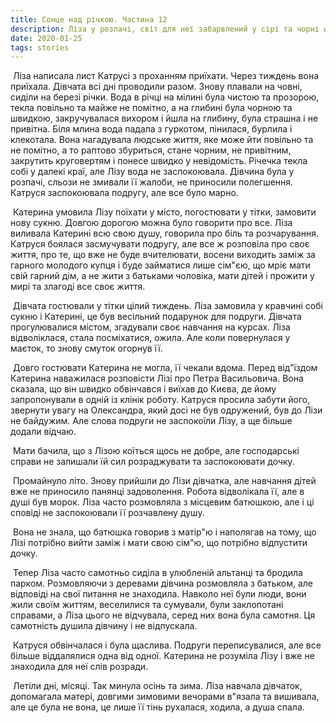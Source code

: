 ```yaml
---
title: Сонце над річкою. Частина 12
description: Ліза у розпачі, світ для неї забарвлений у сірі та чорні фарби
date: 2020-01-25
tags: stories
---
```


​          Ліза написала лист Катрусі з проханням приїхати. Через тиждень вона приїхала. Дівчата всі дні проводили разом. Знову плавали на човні, сиділи на березі річки. Вода в річці на мілині була чистою та прозорою, текла повільно та майже не помітно, а на глибині була чорною та швидкою, закручувалася вихором і йшла на глибину, була страшна і не привітна. Біля млина вода падала з гуркотом, пінилася, бурлила і клекотала. Вона нагадувала людське життя, яке може йти повільно та не помітно, а то раптово збуриться, стане чорним, не привітним, закрутить круговертям і понесе швидко у невідомість. Річечка текла собі у далекі краї, але Лізу вода не заспокоювала. Дівчина була у розпачі, сльози не змивали її жалоби, не приносили полегшення. Катруся заспокоювала подругу, але все було марно. 

​         Катерина умовила Лізу поїхати у місто, погостювати у тітки, замовити нову сукню. Довгою дорогою можна було говорити про все. Ліза виливала Катерині всю свою душу, говорила про біль та розчарування. Катруся боялася засмучувати подругу, але все ж розповіла про своє життя, про те, що вже не буде вчителювати, восени виходить заміж за гарного молодого купця і буде займатися лише сім"єю, що мріє мати свій гарний дім, а не жити з батьками чоловіка, мати дітей і прожити у мирі та злагоді все своє життя. 

​        Дівчата гостювали у тітки цілий тиждень. Ліза замовила у кравчині собі сукню і Катерині, це був весільний подарунок для подруги. Дівчата прогулювалися містом, згадували своє навчання на курсах. Ліза відволіклася, стала посміхатися, ожила. Але коли повернулася у маєток, то знову смуток огорнув її.

​       Довго гостювати Катерина не могла, її чекали вдома. Перед від"їздом Катерина наважилася розповісти Лізі про Петра Васильовича. Вона сказала, що він швидко обвінчався і виїхав до Києва, де йому запропонували в одній із клінік роботу. Катруся просила забути його, звернути увагу на Олександра, який досі не був одружений, був до Лізи не байдужим. Але слова подруги не заспокоїли Лізу, а ще більше додали відчаю. 

​      Мати бачила, що з Лізою коїться щось не добре, але господарські справи не залишали їй сил розраджувати та заспокоювати дочку.

​      Промайнуло літо. Знову прийшли до Лізи дівчатка, але навчання дітей вже не приносило панянці задоволення. Робота відволікала її, але в душі був морок. Ліза часто розмовляла з місцевим батюшкою, але і ці сповіді не заспокоювали її розчавлену душу. 

​     Вона не знала, що батюшка говорив з матір"ю і наполягав на тому, що Лізі потрібно вийти заміж і мати свою сім"ю, що потрібно відпустити дочку.

​     Тепер Ліза часто самотньо сиділа в улюбленій альтанці та бродила парком. Розмовляючи з деревами дівчина розмовляла з батьком, але відповіді на свої питання не знаходила. Навколо неї були люди, вони жили своїм життям, веселилися та сумували, були заклопотані справами, а Ліза цього не відчувала, серед них вона була самотня. Ця самотність душила дівчину і не відпускала.

​     Катруся обвінчалася і була щаслива. Подруги переписувалися, але все більше віддалялися одна від одної. Катерина не розуміла Лізу і вже не знаходила для неї слів розради.

​     Летіли дні, місяці. Так минула осінь та зима. Ліза навчала дівчаток, допомагала матері, довгими зимовими вечорами в"язала та вишивала, але це була не вона, це лише її тінь рухалася, ходила, а душа спала.